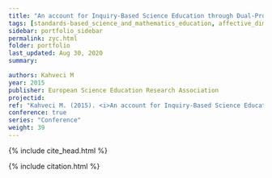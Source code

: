 ```yaml
---
title: "An account for Inquiry-Based Science Education through Dual-Process Theories"
tags: [standards-based_science_and_mathematics_education, affective_dimensions]
sidebar: portfolio_sidebar
permalink: zyc.html
folder: portfolio
last_updated: Aug 30, 2020
summary:

authors: Kahveci M
year: 2015
publisher: European Science Education Research Association
projectid:
ref: "Kahveci M. (2015). <i>An account for Inquiry-Based Science Education through Dual-Process Theories</i>. Paper presented at European Science Education Research Association (ESERA). Helsinki, Finland. August 31 - September 4, 2015."
conference: true 
series: "Conference"
weight: 39
---
```

{% include cite_head.html %}

{% include citation.html %}